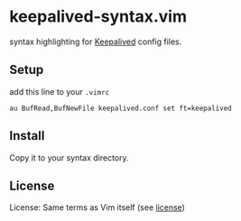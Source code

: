 # keepalived-syntax.vim

syntax highlighting for [Keepalived](http://www.keepalived.org/) config files.

## Setup

add this line to your `.vimrc`

    au BufRead,BufNewFile keepalived.conf set ft=keepalived

## Install

Copy it to your syntax directory.

## License

License: Same terms as Vim itself (see [license](http://vimdoc.sourceforge.net/htmldoc/uganda.html#license))
